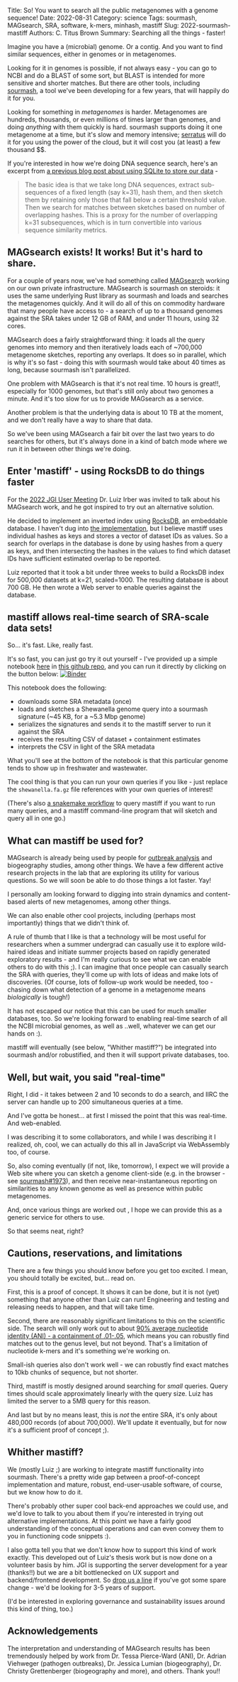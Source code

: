Title: So! You want to search all the public metagenomes with a genome sequence!
Date: 2022-08-31
Category: science
Tags: sourmash, MAGsearch, SRA, software, k-mers, minhash, mastiff
Slug: 2022-sourmash-mastiff
Authors: C. Titus Brown
Summary: Searching all the things - faster!

Imagine you have a (microbial) genome. Or a contig. And you want to
find similar sequences, either in genomes or in metagenomes.

Looking for it in genomes is possible, if not always easy - you can go
to NCBI and do a BLAST of some sort, but BLAST is intended for more
sensitive and shorter matches. But there are other tools, including
[sourmash](https://sourmash.readthedocs.io/), a tool we've been
developing for a few years, that will happily do it for you.

Looking for something in _metagenomes_ is harder. Metagenomes are
hundreds, thousands, or even millions of times larger than genomes,
and doing _anything_ with them quickly is hard. sourmash supports
doing it one metagenome at a time, but it's slow and memory intensive;
[serratus](https://serratus.io/) will do it for you using the power of
the cloud, but it will cost you (at least) a few thousand $$.

If you're interested in how we're doing DNA sequence search, here's an
excerpt from
[a previous blog post about using SQLite to store our data](http://ivory.idyll.org/blog/2022-storing-ulong-in-sqlite-sourmash.html) -
> The basic idea is that we take long DNA sequences, extract
sub-sequences of a fixed length (say k=31), hash them, and then sketch
them by retaining only those that fall below a certain threshold
value. Then we search for matches between sketches based on number of
overlapping hashes. This is a proxy for the number of overlapping k=31
subsequences, which is in turn convertible into various sequence
similarity metrics.

## MAGsearch exists! It works! But it's hard to share.

For a couple of years now, we've had something called
[MAGsearch](http://ivory.idyll.org/blog/2021-MAGsearch.html) working
on our own private infrastructure.  MAGsearch is sourmash on steroids:
it uses the same underlying Rust library as sourmash and loads and
searches the metagenomes quickly.  And it will do all of this on
commodity hardware that many people have access to - a search of up to
a thousand genomes against the SRA takes under 12 GB of RAM, and under
11 hours, using 32 cores.

MAGsearch does a fairly straightforward thing: it loads all the query
genomes into memory and then iteratively loads each of ~700,000
metagenome sketches, reporting any overlaps. It does so in parallel,
which is why it's so fast - doing this with sourmash would take about
40 times as long, because sourmash isn't parallelized.

One problem with MAGsearch is that it's not real time. 10 hours is
great!!, especially for 1000 genomes, but that's still only about two
genomes a minute. And it's too slow for us to provide MAGsearch as a
service.

Another problem is that the underlying data is about 10 TB at the
moment, and we don't really have a way to share that data.

So we've been using MAGsearch a fair bit over the last two years to do
searches for others, but it's always done in a kind of batch mode
where we run it in between other things we're doing.

## Enter 'mastiff' - using RocksDB to do things faster

For the
[2022 JGI User Meeting](https://usermeeting.jgi.doe.gov/agenda/)
Dr. Luiz Irber was invited to talk about his MAGsearch work, and he
got inspired to try out an alternative solution.

He decided to implement an inverted index using
[RocksDB](http://rocksdb.org/), an embeddable database. I haven't dug
into [the implementation](https://github.com/sourmash-bio/mastiff),
but I believe mastiff uses individual hashes as keys and stores a
vector of dataset IDs as values. So a search for overlaps in the
database is done by using hashes from a query as keys, and then
intersecting the hashes in the values to find which dataset IDs have
sufficient estimated overlap to be reported.

Luiz reported that it took a bit under three weeks to build a RocksDB
index for 500,000 datasets at k=21, scaled=1000. The resulting
database is about 700 GB. He then wrote a Web server to enable queries
against the database.

## mastiff allows real-time search of SRA-scale data sets!

So... it's fast. Like, really fast.

It's so fast, you can just go try it out yourself - I've provided up a
simple notebook
[here](https://github.com/sourmash-bio/2022-search-sra-with-mastiff/blob/main/interpret-sra-live.ipynb)
in
[this github repo](https://github.com/sourmash-bio/2022-search-sra-with-mastiff),
and you can run it directly by clicking on the button below:
[![Binder](https://mybinder.org/badge_logo.svg)](https://mybinder.org/v2/gh/sourmash-bio/2022-search-sra-with-mastiff/stable?labpath=interpret-sra-live.ipynb)

This notebook does the following:

* downloads some SRA metadata (once)
* loads and sketches a Shewanella genome query into a sourmash signature (~45 KB, for a ~5.3 Mbp genome)
* serializes the signatures and sends it to the mastiff server to run it against the SRA
* receives the resulting CSV of dataset + containment estimates
* interprets the CSV in light of the SRA metadata

What you'll see at the bottom of the notebook is that this particular
genome tends to show up in freshwater and wastewater.

The cool thing is that you can run your own queries if you like - just
replace the `shewanella.fa.gz` file references with your own queries
of interest!

(There's also
[a snakemake workflow](https://snakemake.readthedocs.io/) to query
mastiff if you want to run many queries, and a mastiff command-line
program that will sketch and query all in one go.)

## What can mastiff be used for?

MAGsearch is already being used by people for
[outbreak analysis](https://twitter.com/phiweger/status/1402506165452513283)
and biogeography studies, among other things. We have a few different
active research projects in the lab that are exploring its utility for
various questions. So we will soon be able to do those things a lot
faster. Yay!

I personally am looking forward to digging into strain dynamics and
content-based alerts of new metagenomes, among other things.

We can also enable other cool projects, including (perhaps most
importantly) things that we didn't think of.

A rule of thumb that I like is that a technology will be most useful
for researchers when a summer undergrad can casually use it to explore
wild-haired ideas and initiate summer projects based on rapidly
generated exploratory results - and I'm really curious to see what we
can enable others to do with this ;). I can imagine that once people
can casually search the SRA with queries, they'll come up with lots of
ideas and make lots of discoveries. (Of course, lots of follow-up work
would be needed, too - chasing down what detection of a genome in a
metagenome means _biologically_ is tough!)

It has not escaped our notice that this can be used for much smaller
databases, too. So we're looking forward to enabling real-time search
of all the NCBI microbial genomes, as well as ..well, whatever we can
get our hands on :).

mastiff will eventually (see below, "Whither mastiff?") be integrated
into sourmash and/or robustified, and then it will support private
databases, too.

## Well, but wait, you said "real-time"

Right, I did - it takes between 2 and 10 seconds to do a search, and
IIRC the server can handle up to 200 simultaneous queries at a time.

And I've gotta be honest... at first I missed the point that this was
real-time. And web-enabled.

I was describing it to some collaborators, and while I was describing
it I realized, oh, cool, we can actually do this all in JavaScript via
WebAssembly too, of course.

So, also coming eventually (if not, like, tomorrow), I expect we will
provide a Web site where you can sketch a genome client-side (e.g. in
the browser - see
[sourmash#1973](https://github.com/sourmash-bio/sourmash/issues/1973)),
and then receive near-instantaneous reporting on similarities to any
known genome as well as presence within public metagenomes.

And, once various things are worked out <waves hands about
infrastructure and sustainability and cost>, I hope we can provide
this as a generic service for others to use.

So that seems neat, right?

## Cautions, reservations, and limitations

There are a few things you should know before you get too excited. I
mean, you should totally be excited, but... read on.

First, this is a proof of concept. It shows it can be done, but it is
not (yet) something that anyone other than Luiz can run! Engineering
and testing and releasing needs to happen, and that will take time.

Second, there are reasonably significant limitations to this on the
scientific side. The search will only work out to about
[90% average nucleotide identity (ANI) - a containment of .01-.05](https://github.com/sourmash-bio/sourmash/issues/1859),
which means you can robustly find matches out to the genus level, but
not beyond. That's a limitation of nucleotide k-mers and it's
something we're working on.

Small-ish queries also don't work well - we can robustly find exact
matches to 10kb chunks of sequence, but not shorter.

Third, mastiff is mostly designed around searching for _small_
queries. Query times should scale approximately linearly with the
query size. Luiz has limited the server to a 5MB query for this
reason.

And last but by no means least, this is _not_ the entire SRA, it's
only about 480,000 records (of about 700,000). We'll update it
eventually, but for now it's a sufficient proof of concept ;).

## Whither mastiff?

We (mostly Luiz ;) are working to integrate mastiff functionality into
sourmash. There's a pretty wide gap between a proof-of-concept
implementation and mature, robust, end-user-usable software, of
course, but we know how to do it.

There's probably other super cool back-end approaches we could use,
and we'd love to talk to you about them if you're interested in trying
out alternative implementations. At this point we have a fairly good
understanding of the conceptual operations and can even convey them to
you in functioning code snippets :).

I also gotta tell you that we don't know how to support this kind of
work exactly. This developed out of Luiz's thesis work but is now done
on a volunteer basis by him. JGI is supporting the server development
for a year (thanks!!) but we are a bit bottlenecked on UX support and
backend/frontend development. So
[drop us a line](mailto:ctbrown@ucdavis.edu,lcirberjr@ucdavis.edu) if
you've got some spare change - we'd be looking for 3-5 years of
support.

(I'd be interested in exploring governance and sustainability issues
around this kind of thing, too.)

## Acknowledgements

The interpretation and understanding of MAGsearch results has been
tremendously helped by work from Dr. Tessa Pierce-Ward (ANI),
Dr. Adrian Viehweger (pathogen outbreaks), Dr. Jessica Lumian
(biogeography), Dr. Christy Grettenberger (biogeography and more), and
others. Thank you!!
